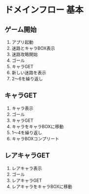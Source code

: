 # ドメインフロー 基本
## ゲーム開始
1. アプリ起動
1. 迷路とキャラBOX表示
1. 迷路攻略開始
1. ゴール
1. キャラGET
1. 新しい迷路を表示
1. 2〜6を繰り返し

## キャラGET
1. キャラ表示
1. ゴール
1. キャラGET
1. キャラをキャラBOXに移動
1. 1〜4を繰り返し
1. キャラBOXコンプリート

## レアキャラGET
1. レアキャラ表示
1. ゴール
1. レアキャラGET
1. レアキャラをキャラBOXに移動
